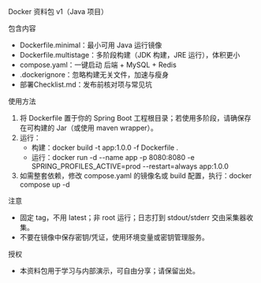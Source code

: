 Docker 资料包 v1（Java 项目）

包含内容
- Dockerfile.minimal：最小可用 Java 运行镜像
- Dockerfile.multistage：多阶段构建（JDK 构建，JRE 运行），体积更小
- compose.yaml：一键启动 后端 + MySQL + Redis
- .dockerignore：忽略构建无关文件，加速与瘦身
- 部署Checklist.md：发布前核对项与常见坑

使用方法
1) 将 Dockerfile 置于你的 Spring Boot 工程根目录；若使用多阶段，请确保存在可构建的 Jar（或使用 maven wrapper）。
2) 运行：
   - 构建：docker build -t app:1.0.0 -f Dockerfile .
   - 运行：docker run -d --name app -p 8080:8080 -e SPRING_PROFILES_ACTIVE=prod --restart=always app:1.0.0
3) 如需整套依赖，修改 compose.yaml 的镜像名或 build 配置，执行：docker compose up -d

注意
- 固定 tag，不用 latest；非 root 运行；日志打到 stdout/stderr 交由采集器收集。
- 不要在镜像中保存密钥/凭证，使用环境变量或密钥管理服务。

授权
- 本资料包用于学习与内部演示，可自由分享；请保留出处。


